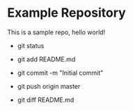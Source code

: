 # Example Repository
This is a sample repo, hello world!

- git status

- git add README.md

- git commit -m "Initial commit"

- git push origin master

- git diff README.md
